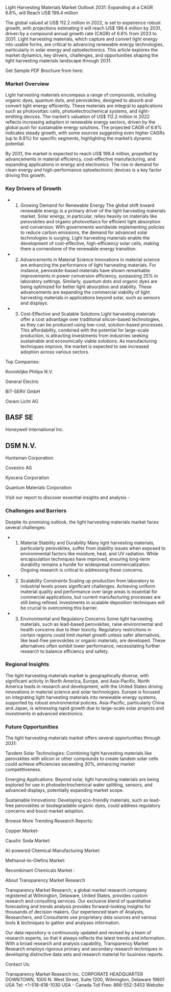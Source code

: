 Light Harvesting Materials Market Outlook 2031: Expanding at a CAGR 6.6%, will Reach US$ 199.4 million

The global  valued at US$ 112.2 million in 2022, is set to experience robust growth, with projections estimating it will reach US$ 199.4 million by 2031, driven by a compound annual growth rate (CAGR) of 6.6% from 2023 to 2031. Light harvesting materials, which capture and convert light energy into usable forms, are critical to advancing renewable energy technologies, particularly in solar energy and optoelectronics. This article explores the market dynamics, key drivers, challenges, and opportunities shaping the light harvesting materials landscape through 2031.

Get Sample PDF Brochure from here:

### Market Overview
Light harvesting materials encompass a range of compounds, including organic dyes, quantum dots, and perovskites, designed to absorb and convert light energy efficiently. These materials are integral to applications such as photovoltaic cells, photoelectrochemical systems, and light-emitting devices. The market’s valuation of US$ 112.2 million in 2022 reflects increasing adoption in renewable energy sectors, driven by the global push for sustainable energy solutions. The projected CAGR of 6.6% indicates steady growth, with some sources suggesting even higher CAGRs (up to 8.8%) for specific segments, highlighting the market’s dynamic potential.

By 2031, the market is expected to reach US$ 199.4 million, propelled by advancements in material efficiency, cost-effective manufacturing, and expanding applications in energy and electronics. The rise in demand for clean energy and high-performance optoelectronic devices is a key factor driving this growth.

### Key Drivers of Growth
- 1. Growing Demand for Renewable Energy
The global shift toward renewable energy is a primary driver of the light harvesting materials market. Solar energy, in particular, relies heavily on materials like perovskites and organic photovoltaics for efficient light absorption and conversion. With governments worldwide implementing policies to reduce carbon emissions, the demand for advanced solar technologies is surging. Light harvesting materials enable the development of cost-effective, high-efficiency solar cells, making them a cornerstone of the renewable energy transition.

- 2. Advancements in Material Science
Innovations in material science are enhancing the performance of light harvesting materials. For instance, perovskite-based materials have shown remarkable improvements in power conversion efficiency, surpassing 25% in laboratory settings. Similarly, quantum dots and organic dyes are being optimized for better light absorption and stability. These advancements are expanding the commercial viability of light harvesting materials in applications beyond solar, such as sensors and displays.

- 3. Cost-Effective and Scalable Solutions
Light harvesting materials offer a cost advantage over traditional silicon-based technologies, as they can be produced using low-cost, solution-based processes. This affordability, combined with the potential for large-scale production, is attracting investments from industries seeking sustainable and economically viable solutions. As manufacturing techniques improve, the market is expected to see increased adoption across various sectors.

Top Companies:

Koninklijke Philips N.V.

General Electric

BIT-SERV GmbH

Osram Licht AG

## BASF SE
Honeywell International Inc.

## DSM N.V.
Huntsman Corporation

Covestro AG

Kyocera Corporation

Quantum Materials Corporation

Visit our report to discover essential insights and analysis -

### Challenges and Barriers
Despite its promising outlook, the light harvesting materials market faces several challenges:

- 1. Material Stability and Durability
Many light harvesting materials, particularly perovskites, suffer from stability issues when exposed to environmental factors like moisture, heat, and UV radiation. While encapsulation techniques have improved, ensuring long-term durability remains a hurdle for widespread commercialization. Ongoing research is critical to addressing these concerns.

- 2. Scalability Constraints
Scaling up production from laboratory to industrial levels poses significant challenges. Achieving uniform material quality and performance over large areas is essential for commercial applications, but current manufacturing processes are still being refined. Investments in scalable deposition techniques will be crucial to overcoming this barrier.

- 3. Environmental and Regulatory Concerns
Some light harvesting materials, such as lead-based perovskites, raise environmental and health concerns due to their toxicity. Regulatory restrictions in certain regions could limit market growth unless safer alternatives, like lead-free perovskites or organic materials, are developed. These alternatives often exhibit lower performance, necessitating further research to balance efficiency and safety.

### Regional Insights
The light harvesting materials market is geographically diverse, with significant activity in North America, Europe, and Asia-Pacific. North America leads in research and development, with the United States driving innovations in material science and solar technologies. Europe is focused on integrating light harvesting materials into renewable energy systems, supported by robust environmental policies. Asia-Pacific, particularly China and Japan, is witnessing rapid growth due to large-scale solar projects and investments in advanced electronics.

### Future Opportunities
The light harvesting materials market offers several opportunities through 2031:

Tandem Solar Technologies: Combining light harvesting materials like perovskites with silicon or other compounds to create tandem solar cells could achieve efficiencies exceeding 30%, enhancing market competitiveness.

Emerging Applications: Beyond solar, light harvesting materials are being explored for use in photoelectrochemical water splitting, sensors, and advanced displays, potentially expanding market scope.

Sustainable Innovations: Developing eco-friendly materials, such as lead-free perovskites or biodegradable organic dyes, could address regulatory concerns and boost market adoption.

Browse More Trending Research Reports:

Copper Market-  

Caustic Soda Market:  

AI-powered Chemical Manufacturing Market:  

Methanol-to-Olefins Market:  

Recombinant Chemicals Market :  

About Transparency Market Research

Transparency Market Research, a global market research company registered at Wilmington, Delaware, United States, provides custom research and consulting services. Our exclusive blend of quantitative forecasting and trends analysis provides forward-looking insights for thousands of decision makers. Our experienced team of Analysts, Researchers, and Consultants use proprietary data sources and various tools & techniques to gather and analyses information.

Our data repository is continuously updated and revised by a team of research experts, so that it always reflects the latest trends and information. With a broad research and analysis capability, Transparency Market Research employs rigorous primary and secondary research techniques in developing distinctive data sets and research material for business reports.

Contact Us:

Transparency Market Research Inc.
CORPORATE HEADQUARTER DOWNTOWN,
1000 N. West Street,
Suite 1200, Wilmington, Delaware 19801 USA
Tel: +1-518-618-1030
USA - Canada Toll Free: 866-552-3453
Website:



